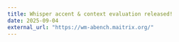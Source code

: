 ```yaml
---
title: Whisper accent & context evaluation released!
date: 2025-09-04
external_url: "https://wm-abench.maitrix.org/"
---
```

